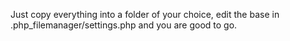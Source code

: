 Just copy everything into a folder of your choice, edit the base in .php_filemanager/settings.php and you are good to go.
